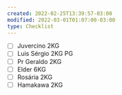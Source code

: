 ```yaml
---
created: 2022-02-25T13:39:57-03:00
modified: 2022-03-01T01:07:00-03:00
type: Checklist
---
```


- [ ] Juvercino 2KG
- [ ] Luis Sérgio 2KG PG
- [ ] Pr Geraldo 2KG
- [ ] Elder 6KG
- [ ] Rosária 2KG
- [ ] Hamakawa 2KG
